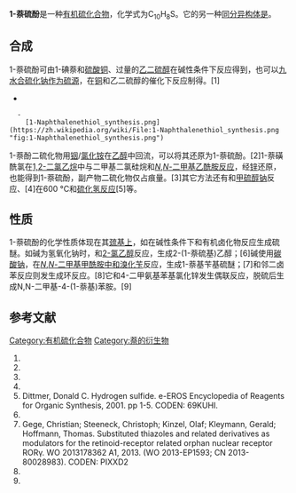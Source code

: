 **1-萘硫酚**是一种[有机硫化合物](https://zh.wikipedia.org/wiki/有机硫化合物 "wikilink")，化学式为C<sub>10</sub>H<sub>8</sub>S。它的另一种[同分异构体是](https://zh.wikipedia.org/wiki/同分异构体 "wikilink")。

## 合成

1-萘硫酚可由1-碘萘和[硫酸铜](../Page/硫酸铜.md "wikilink")、过量的[乙二硫醇](../Page/乙二硫醇.md "wikilink")在碱性条件下反应得到，也可以[九水合硫化钠作为硫源](../Page/硫化钠.md "wikilink")，在[铜](../Page/铜.md "wikilink")和乙二硫醇的催化下反应制得。\[1\]

  -

      -
        [1-Naphthalenethiol_synthesis.png](https://zh.wikipedia.org/wiki/File:1-Naphthalenethiol_synthesis.png "fig:1-Naphthalenethiol_synthesis.png")

1-萘酚二硫化物用[铟](../Page/铟.md "wikilink")/[氯化铵](../Page/氯化铵.md "wikilink")在[乙醇](../Page/乙醇.md "wikilink")中回流，可以将其还原为1-萘硫酚。\[2\]1-萘磺酰氯在[1,2-二氯乙烷](../Page/1,2-二氯乙烷.md "wikilink")中与二甲基二氯硅烷和[*N*,*N*-二甲基乙酰胺反应](https://zh.wikipedia.org/wiki/N,N-二甲基乙酰胺 "wikilink")，经[锌](../Page/锌.md "wikilink")还原，也能得到1-萘硫酚，副产物二硫化物仅占痕量。\[3\]其它方法还有和[甲硫醇钠](../Page/甲硫醇钠.md "wikilink")反应、\[4\]在600 °C和[硫化氢反应](https://zh.wikipedia.org/wiki/硫化氢 "wikilink")\[5\]等。

## 性质

1-萘硫酚的化学性质体现在其[巯基上](https://zh.wikipedia.org/wiki/巯基 "wikilink")，如在碱性条件下和有机卤化物反应生成硫醚。如碱为氢氧化钠时，和[2-氯乙醇](../Page/2-氯乙醇.md "wikilink")反应，生成2-(1-萘硫基)乙醇；\[6\]碱使用[碳酸钠](../Page/碳酸钠.md "wikilink")，在[*N*,*N*-二甲基甲酰胺中和](https://zh.wikipedia.org/wiki/N,N-二甲基甲酰胺 "wikilink")[溴化苄](../Page/溴化苄.md "wikilink")反应，生成1-萘基苄基硫醚；\[7\]和邻二卤苯反应则发生成环反应。\[8\]它和4-二甲氨基苯基氯化锌发生偶联反应，脱硫后生成N,N-二甲基-4-(1-萘基)苯胺。\[9\]

## 参考文献

[Category:有机硫化合物](https://zh.wikipedia.org/wiki/Category:有机硫化合物 "wikilink") [Category:萘的衍生物](https://zh.wikipedia.org/wiki/Category:萘的衍生物 "wikilink")

1.
2.
3.
4.
5.  Dittmer, Donald C. Hydrogen sulfide. e-EROS Encyclopedia of Reagents for Organic Synthesis, 2001. pp 1-5. CODEN: 69KUHI.
6.
7.  Gege, Christian; Steeneck, Christoph; Kinzel, Olaf; Kleymann, Gerald; Hoffmann, Thomas. Substituted thiazoles and related derivatives as modulators for the retinoid-​receptor related orphan nuclear receptor RORγ. WO 2013178362 A1, 2013. (WO 2013-EP1593; CN 2013-80028983). CODEN: PIXXD2
8.
9.